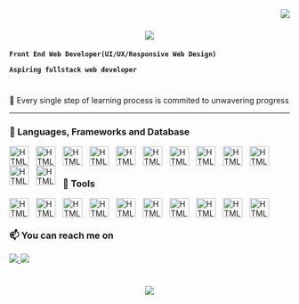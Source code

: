 <img align="right" src="https://visitor-badge.laobi.icu/badge?page_id=g-r-i-a-n.g-r-i-a-n"/>

<h1 style="color: yellow" align="center">
   <img src="https://readme-typing-svg.herokuapp.com/?font=Righteous&size=35&center=true&vCenter=true&color=yellow&width=500&height=70&duration=4000&lines=Hi+There!+👋;+I'm+Grian+Gajila!;" />
</h1>

<p>

**`Front End Web Developer(UI/UX/Responsive Web Design)`**

</p>
<p>

**`Aspiring fullstack web developer`**

</p>

#

🧠 Every single step of learning process is commited to unwavering progress

---

### 🧰 Languages, Frameworks and Database

<img align="left" alt="HTML" width="35px" style="padding-right:10px;" src="https://skillicons.dev/icons?i=html" />
<img align="left" alt="HTML" width="35px" style="padding-right:10px;" src="https://skillicons.dev/icons?i=css" />
<img align="left" alt="HTML" width="35px" style="padding-right:10px;" src="https://skillicons.dev/icons?i=js" />
<img align="left" alt="HTML" width="35px" style="padding-right:10px;" src="https://skillicons.dev/icons?i=bootstrap" />
<img align="left" alt="HTML" width="35px" style="padding-right:10px;" src="https://skillicons.dev/icons?i=react" />
<img align="left" alt="HTML" width="35px" style="padding-right:10px;" src="https://skillicons.dev/icons?i=nodejs" />
<img align="left" alt="HTML" width="35px" style="padding-right:10px;" src="https://skillicons.dev/icons?i=nextjs" />
<img align="left" alt="HTML" width="35px" style="padding-right:10px;" src="https://skillicons.dev/icons?i=tailwind" />
<img align="left" alt="HTML" width="35px" style="padding-right:10px;" src="https://skillicons.dev/icons?i=sass" />
<img align="left" alt="HTML" width="35px" style="padding-right:10px;" src="https://skillicons.dev/icons?i=cs" />
<img align="left" alt="HTML" width="35px" style="padding-right:10px;" src="https://skillicons.dev/icons?i=dotnet" />
<img align="left" alt="HTML" width="35px" style="padding-right:10px;" src="https://skillicons.dev/icons?i=mongodb" />
<br/>

#

### 🧰 Tools

<img align="left" alt="HTML" width="35px" style="padding-right:10px;" src="https://skillicons.dev/icons?i=git" />
<img align="left" alt="HTML" width="35px" style="padding-right:10px;" src="https://skillicons.dev/icons?i=github" />
<img align="left" alt="HTML" width="35px" style="padding-right:10px;" src="https://skillicons.dev/icons?i=linux" />
<img align="left" alt="HTML" width="35px" style="padding-right:10px;" src="https://skillicons.dev/icons?i=docker" />
<img align="left" alt="HTML" width="35px" style="padding-right:10px;" src="https://skillicons.dev/icons?i=postman" />
<img align="left" alt="HTML" width="35px" style="padding-right:10px;" src="https://skillicons.dev/icons?i=vite" />
<img align="left" alt="HTML" width="35px" style="padding-right:10px;" src="https://skillicons.dev/icons?i=wasm" />
<img align="left" alt="HTML" width="35px" style="padding-right:10px;" src="https://skillicons.dev/icons?i=powershell" />
<img align="left" alt="HTML" width="35px" style="padding-right:10px;" src="https://skillicons.dev/icons?i=ps" />
<img align="left" alt="HTML" width="35px" style="padding-right:10px;" src="https://skillicons.dev/icons?i=vscode" />
<br/>

#

### 📫 You can reach me on

<div>
<a href="https://linkedin.com/in/griangajila" target="_blank">
    <img src="https://img.shields.io/badge/LinkedIn-0077B5?style=for-the-badge&logo=linkedin&logoColor=white" target="_blank" />
</a>
<a href="https://gmail.com/griangajila2@gmail.com">
<img src="https://img.shields.io/badge/Gmail-D14836?style=for-the-badge&logo=gmail&logoColor=whit" />
</a>
 
</div>

#

<h3 align="center">
   <img src="https://readme-typing-svg.herokuapp.com/?font=Righteous&size=35&center=true&vCenter=true&width=500&height=70&duration=4000&lines=Alright!+✌️;+Thankyou+for+visiting!;" />
</h3>
